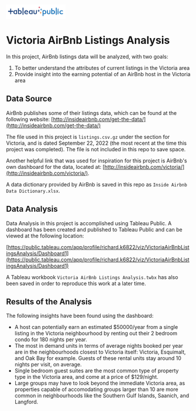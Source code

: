 [<img src='tableau-public-logo.png' width=162 height=38>](https://public.tableau.com/app/profile/richard.k6822/viz/VictoriaAirBnbListingsAnalysis/Dashboard1)


# Victoria AirBnb Listings Analysis

In this project, AirBnb listings data will be analyzed, with two goals:
1. To better understand the attributes of current listings in the Victoria area
2. Provide insight into the earning potential of an AirBnb host in the Victoria area

## Data Source

AirBnb publishes some of their listings data, which can be found at the following website: [http://insideairbnb.com/get-the-data/](http://insideairbnb.com/get-the-data/)

The file used in this project is `listings.csv.gz` under the section for Victoria, and is dated September 22, 2022 (the most recent at the time this project was completed). The file is not included in this repo to save space.

Another helpful link that was used for inspiration for this project is AirBnb's own dashboard for the data, located at: [http://insideairbnb.com/victoria/](http://insideairbnb.com/victoria/).

A data dictionary provided by AirBnb is saved in this repo as `Inside Airbnb Data Dictionary.xlsx`.

## Data Analysis

Data Analysis in this project is accomplished using Tableau Public. A dashboard has been created and published to Tableau Public and can be viewed at the following location:

[https://public.tableau.com/app/profile/richard.k6822/viz/VictoriaAirBnbListingsAnalysis/Dashboard1](https://public.tableau.com/app/profile/richard.k6822/viz/VictoriaAirBnbListingsAnalysis/Dashboard1)

A Tableau workbook `Victoria AirBnb Listings Analysis.twbx` has also been saved in order to reproduce this work at a later time.

## Results of the Analysis

The following insights have been found using the dashboard:

- A host can potentially earn an estimated $50000/year from a single listing in the Victoria neighbourhood by renting out their 2 bedroom condo for 180 nights per year. 
- The most in demand units in terms of average nights booked per year are in the neighbourhoods closest to Victoria itself: Victoria, Esquimalt, and Oak Bay for example. Guests of these rental units stay around 10 nights per visit, on average.
- Single bedroom guest suites are the most common type of property type in the Victoria area, and come at a price of $129/night.
- Large groups may have to look beyond the immediate Victoria area, as properties capable of accomodating groups larger than 10 are more common in neighbourhoods like the Southern Gulf Islands, Saanich, and Langford.

